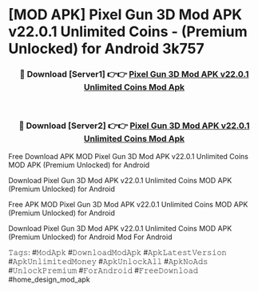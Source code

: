 # [MOD APK] Pixel Gun 3D Mod APK v22.0.1 Unlimited Coins - (Premium Unlocked) for Android 3k757



<div align="center">
<h3>🔴 Download [Server1] 👉👉 <a href="https://momento.my/?title=Pixel_Gun_3D_Mod_APK_v22.0.1_Unlimited_Coins">Pixel Gun 3D Mod APK v22.0.1 Unlimited Coins Mod Apk</a></h3><br>

<h3>🔴 Download [Server2] 👉👉 <a href="https://momento.my/?title=Pixel_Gun_3D_Mod_APK_v22.0.1_Unlimited_Coins">Pixel Gun 3D Mod APK v22.0.1 Unlimited Coins Mod Apk</a></h3>
</div>



Free Download APK MOD Pixel Gun 3D Mod APK v22.0.1 Unlimited Coins MOD APK (Premium Unlocked) for Android

Download Pixel Gun 3D Mod APK v22.0.1 Unlimited Coins MOD APK (Premium Unlocked) for Android

Free APK MOD Pixel Gun 3D Mod APK v22.0.1 Unlimited Coins MOD APK (Premium Unlocked) for Android

Download Pixel Gun 3D Mod APK v22.0.1 Unlimited Coins MOD APK (Premium Unlocked) for Android Mod For Android

𝚃𝚊𝚐𝚜: #𝙼𝚘𝚍𝙰𝚙𝚔 #𝙳𝚘𝚠𝚗𝚕𝚘𝚊𝚍𝙼𝚘𝚍𝙰𝚙𝚔 #𝙰𝚙𝚔𝙻𝚊𝚝𝚎𝚜𝚝𝚅𝚎𝚛𝚜𝚒𝚘𝚗 #𝙰𝚙𝚔𝚄𝚗𝚕𝚒𝚖𝚒𝚝𝚎𝚍𝙼𝚘𝚗𝚎𝚢 #𝙰𝚙𝚔𝚄𝚗𝚕𝚘𝚌𝚔𝙰𝚕𝚕 #𝙰𝚙𝚔𝙽𝚘𝙰𝚍𝚜 #𝚄𝚗𝚕𝚘𝚌𝚔𝙿𝚛𝚎𝚖𝚒𝚞𝚖 #𝙵𝚘𝚛𝙰𝚗𝚍𝚛𝚘𝚒𝚍 #𝙵𝚛𝚎𝚎𝙳𝚘𝚠𝚗𝚕𝚘𝚊𝚍 #home_design_mod_apk
